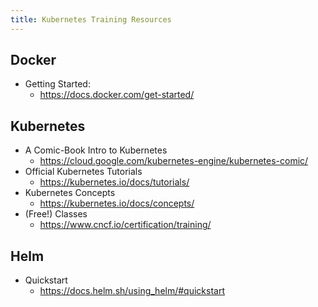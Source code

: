 ```yaml
---
title: Kubernetes Training Resources
---
```


## Docker

* Getting Started:
  * https://docs.docker.com/get-started/

## Kubernetes

* A Comic-Book Intro to Kubernetes
  * https://cloud.google.com/kubernetes-engine/kubernetes-comic/
* Official Kubernetes Tutorials
  * https://kubernetes.io/docs/tutorials/
* Kubernetes Concepts
  * https://kubernetes.io/docs/concepts/
* (Free!) Classes
  * https://www.cncf.io/certification/training/
## Helm

* Quickstart
  * https://docs.helm.sh/using_helm/#quickstart
